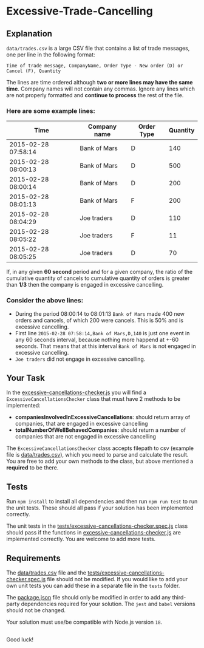 # Excessive-Trade-Cancelling

## Explanation

`data/trades.csv` is a large CSV file that contains a list of trade messages, one per line in the following format:

`Time of trade message, CompanyName, Order Type - New order (D) or Cancel (F), Quantity`

The lines are time ordered although **two or more lines may have the same time**.
Company names will not contain any commas. Ignore any lines which are not properly formatted and **continue to process** the rest of the file.

### Here are some example lines:

| Time                | Company name | Order Type | Quantity |
| ------------------- | ------------ | ---------- | -------- |
| 2015-02-28 07:58:14 | Bank of Mars | D          | 140      |
| 2015-02-28 08:00:13 | Bank of Mars | D          | 500      |
| 2015-02-28 08:00:14 | Bank of Mars | D          | 200      |
| 2015-02-28 08:01:13 | Bank of Mars | F          | 200      |
| 2015-02-28 08:04:29 | Joe traders  | D          | 110      |
| 2015-02-28 08:05:22 | Joe traders  | F          | 11       |
| 2015-02-28 08:05:25 | Joe traders  | D          | 70       |

If, in any given **60 second** period and for a given company, the ratio of the cumulative quantity of cancels to cumulative quantity of orders is greater than **1/3** then the company is engaged in excessive cancelling.

### Consider the above lines:

- During the period 08:00:14 to 08:01:13 `Bank of Mars` made 400 new orders and cancels,
  of which 200 were cancels. This is 50% and is excessive cancelling.
- First line `2015-02-28 07:58:14,Bank of Mars,D,140` is just one event in any 60 seconds interval, because nothing more happend at +-60 seconds.
  That means that at this interval `Bank of Mars` is not engaged in excessive cancelling.
- `Joe traders` did not engage in excessive cancelling.

## Your Task

In the [excessive-cancellations-checker.js](excessive-cancellations-checker.js) you will find a `ExcessiveCancellationsChecker` class that must have 2 methods to be implemented:

- **companiesInvolvedInExcessiveCancellations**: should return array of companies, that are engaged in excessive cancelling
- **totalNumberOfWellBehavedCompanies**: should return a number of companies that are not engaged in excessive cancelling

The `ExcessiveCancellationsChecker` class accepts filepath to csv (example file is [data/trades.csv](data/trades.csv)), which you need to parse and calculate the result. You are free to add your own methods to the class, but above mentioned a **required** to be there.

## Tests

Run `npm install` to install all dependencies and then run `npm run test` to run the unit tests. These should all pass if your solution has been implemented correctly.

The unit tests in the [tests/excessive-cancellations-checker.spec.js](tests/excessive-cancellations-checker.spec.js) class should pass if the functions
in [excessive-cancellations-checker.js](excessive-cancellations-checker.js) are implemented correctly. You are welcome to add more tests.

## Requirements

The [data/trades.csv](data/trades.csv) file and the [tests/excessive-cancellations-checker.spec.js](tests/excessive-cancellations-checker.spec.js) file should not be modified. If you would like
to add your own unit tests you can add these in a separate file in the `tests` folder.

The [package.json](package.json) file should only be modified in order to add any third-party dependencies required for your solution. The `jest` and `babel` versions should not be changed.

Your solution must use/be compatible with Node.js version `18`.

##

Good luck!
